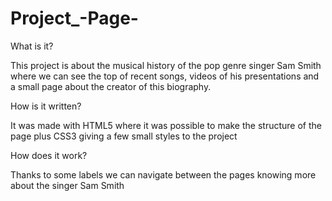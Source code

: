 # Project_-Page-

What is it?

This project is about the musical history of the pop genre singer Sam Smith where we can see the top of recent songs, 
videos of his presentations and a small page about the creator of this biography.

How is it written?

It was made with HTML5 where it was possible to make the structure of the page plus CSS3 giving a few small styles to the project

How does it work?

Thanks to some labels we can navigate between the pages knowing more about the singer Sam Smith
